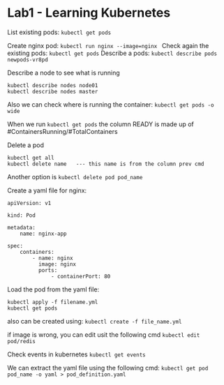 # Lab1 - Learning Kubernetes

List existing pods: `kubectl get pods`

Create nginx pod: `kubectl run nginx --image=nginx `
Check again the existing pods: `kubectl get pods`
Describe a pods: `kubectl describe pods newpods-vr8pd`

Describe a node to see what is running

```
kubectl describe nodes node01
kubectl describe nodes master
```

Also we can check where is running the container: `kubectl get pods -o wide`

When we run `kubectl get pods` the column READY is made up of #ContainersRunning/#TotalContainers

Delete a pod

```
kubectl get all
kubectl delete name   --- this name is from the column prev cmd
```

Another option is `kubectl delete pod pod_name`


Create a yaml file for nginx:

```
apiVersion: v1

kind: Pod

metadata:
    name: nginx-app

spec:
    containers:
        - name: nginx
          image: nginx
          ports:
              - containerPort: 80
```


Load the pod from the yaml file:

```
kubectl apply -f filename.yml
kubectl get pods
```

also can be created using: `kubectl create -f file_name.yml`

if image is wrong, you can edit usit the following cmd `kubectl edit pod/redis`

Check events in kubernetes `kubectl get events`

We can extract the yaml file using the following cmd: `kubectl get pod pod_name -o yaml > pod_definition.yaml`



